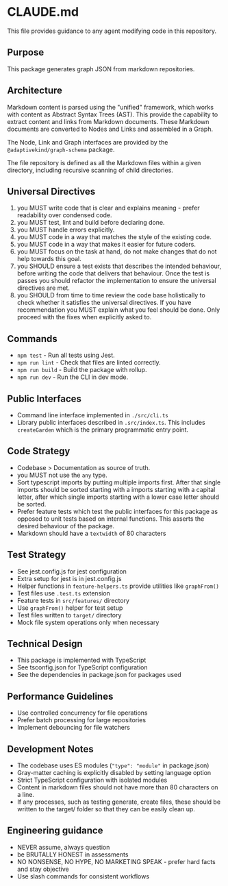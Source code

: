 # CLAUDE.md

This file provides guidance to any agent modifying code in this repository.

## Purpose

This package generates graph JSON from markdown repositories.

## Architecture

Markdown content is parsed using the "unified" framework, which works with
content as Abstract Syntax Trees (AST). This provide the capability to extract
content and links from Markdown documents. These Markdown documents are
converted to Nodes and Links and assembled in a Graph.

The Node, Link and Graph interfaces are provided by the
`@adaptivekind/graph-schema` package.

The file repository is defined as all the Markdown files within a given
directory, including recursive scanning of child directories.

## Universal Directives

1. you MUST write code that is clear and explains meaning - prefer readability
   over condensed code.
2. you MUST test, lint and build before declaring done.
3. you MUST handle errors explicitly.
4. you MUST code in a way that matches the style of the existing code.
5. you MUST code in a way that makes it easier for future coders.
6. you MUST focus on the task at hand, do not make changes that do not help
   towards this goal.
7. you SHOULD ensure a test exists that describes the intended behaviour, before
   writing the code that delivers that behaviour. Once the test is passes you
   should refactor the implementation to ensure the universal directives are met.
8. you SHOULD from time to time review the code base holistically to check
   whether it satisfies the universal directives. If you have recommendation you
   MUST explain what you feel should be done. Only proceed with the fixes when
   explicitly asked to.

## Commands

- `npm test` - Run all tests using Jest.
- `npm run lint` - Check that files are linted correctly.
- `npm run build` - Build the package with rollup.
- `npm run dev` - Run the CLI in dev mode.

## Public Interfaces

- Command line interface implemented in `./src/cli.ts`
- Library public interfaces described in `.src/index.ts`. This includes
  `createGarden` which is the primary programmatic entry point.

## Code Strategy

- Codebase > Documentation as source of truth.
- you MUST not use the `any` type.
- Sort typescript imports by putting multiple imports first. After that single
  imports should be sorted starting with a imports starting with a capital letter,
  after which single imports starting with a lower case letter should be sorted.
- Prefer feature tests which test the public interfaces for this package as opposed
  to unit tests based on internal functions. This asserts the desired behaviour of
  the package.
- Markdown should have a `textwidth` of 80 characters

## Test Strategy

- See jest.config.js for jest configuration
- Extra setup for jest is in jest.config.js
- Helper functions in `feature-helpers.ts` provide utilities like `graphFrom()`
- Test files use `.test.ts` extension
- Feature tests in `src/features/` directory
- Use `graphFrom()` helper for test setup
- Test files written to `target/` directory
- Mock file system operations only when necessary

## Technical Design

- This package is implemented with TypeScript
- See tsconfig.json for TypeScript configuration
- See the dependencies in package.json for packages used

## Performance Guidelines

- Use controlled concurrency for file operations
- Prefer batch processing for large repositories
- Implement debouncing for file watchers

## Development Notes

- The codebase uses ES modules (`"type": "module"` in package.json)
- Gray-matter caching is explicitly disabled by setting language option
- Strict TypeScript configuration with isolated modules
- Content in markdown files should not have more than 80 characters on a line.
- If any processes, such as testing generate, create files, these should be
  written to the target/ folder so that they can be easily clean up.

## Engineering guidance

- NEVER assume, always question
- be BRUTALLY HONEST in assessments
- NO NONSENSE, NO HYPE, NO MARKETING SPEAK - prefer hard facts and stay
  objective
- Use slash commands for consistent workflows
